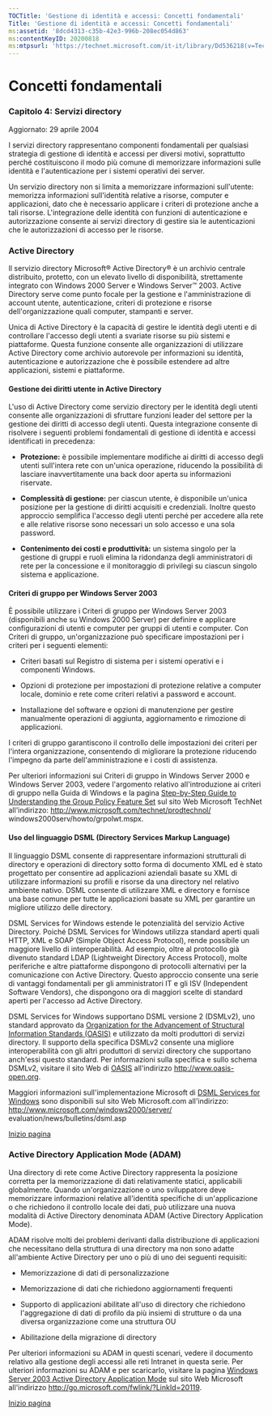 ```yaml
---
TOCTitle: 'Gestione di identità e accessi: Concetti fondamentali'
Title: 'Gestione di identità e accessi: Concetti fondamentali'
ms:assetid: '8dcd4313-c35b-42e3-996b-208ec054d863'
ms:contentKeyID: 20200818
ms:mtpsurl: 'https://technet.microsoft.com/it-it/library/Dd536218(v=TechNet.10)'
---
```


Concetti fondamentali
=====================

### Capitolo 4: Servizi directory

Aggiornato: 29 aprile 2004

I servizi directory rappresentano componenti fondamentali per qualsiasi strategia di gestione di identità e accessi per diversi motivi, soprattutto perché costituiscono il modo più comune di memorizzare informazioni sulle identità e l'autenticazione per i sistemi operativi dei server.

Un servizio directory non si limita a memorizzare informazioni sull'utente: memorizza informazioni sull'identità relative a risorse, computer e applicazioni, dato che è necessario applicare i criteri di protezione anche a tali risorse. L'integrazione delle identità con funzioni di autenticazione e autorizzazione consente ai servizi directory di gestire sia le autenticazioni che le autorizzazioni di accesso per le risorse.

### Active Directory

Il servizio directory Microsoft® Active Directory® è un archivio centrale distribuito, protetto, con un elevato livello di disponibilità, strettamente integrato con Windows 2000 Server e Windows Server™ 2003. Active Directory serve come punto focale per la gestione e l'amministrazione di account utente, autenticazione, criteri di protezione e risorse dell'organizzazione quali computer, stampanti e server.

Unica di Active Directory è la capacità di gestire le identità degli utenti e di controllare l'accesso degli utenti a svariate risorse su più sistemi e piattaforme. Questa funzione consente alle organizzazioni di utilizzare Active Directory come archivio autorevole per informazioni su identità, autenticazione e autorizzazione che è possibile estendere ad altre applicazioni, sistemi e piattaforme.

#### Gestione dei diritti utente in Active Directory

L'uso di Active Directory come servizio directory per le identità degli utenti consente alle organizzazioni di sfruttare funzioni leader del settore per la gestione dei diritti di accesso degli utenti. Questa integrazione consente di risolvere i seguenti problemi fondamentali di gestione di identità e accessi identificati in precedenza:

-   **Protezione:** è possibile implementare modifiche ai diritti di accesso degli utenti sull'intera rete con un'unica operazione, riducendo la possibilità di lasciare inavvertitamente una back door aperta su informazioni riservate.

-   **Complessità di gestione:** per ciascun utente, è disponibile un'unica posizione per la gestione di diritti acquisiti e credenziali. Inoltre questo approccio semplifica l'accesso degli utenti perché per accedere alla rete e alle relative risorse sono necessari un solo accesso e una sola password.

-   **Contenimento dei costi e produttività:** un sistema singolo per la gestione di gruppi e ruoli elimina la ridondanza degli amministratori di rete per la concessione e il monitoraggio di privilegi su ciascun singolo sistema e applicazione.

#### Criteri di gruppo per Windows Server 2003

È possibile utilizzare i Criteri di gruppo per Windows Server 2003 (disponibili anche su Windows 2000 Server) per definire e applicare configurazioni di utenti e computer per gruppi di utenti e computer. Con Criteri di gruppo, un'organizzazione può specificare impostazioni per i criteri per i seguenti elementi:

-   Criteri basati sul Registro di sistema per i sistemi operativi e i componenti Windows.

-   Opzioni di protezione per impostazioni di protezione relative a computer locale, dominio e rete come criteri relativi a password e account.

-   Installazione del software e opzioni di manutenzione per gestire manualmente operazioni di aggiunta, aggiornamento e rimozione di applicazioni.

I criteri di gruppo garantiscono il controllo delle impostazioni dei criteri per l'intera organizzazione, consentendo di migliorare la protezione riducendo l'impegno da parte dell'amministrazione e i costi di assistenza.

Per ulteriori informazioni sui Criteri di gruppo in Windows Server 2000 e Windows Server 2003, vedere l'argomento relativo all'introduzione ai criteri di gruppo nella Guida di Windows e la pagina [Step-by-Step Guide to Understanding the Group Policy Feature Set](http://www.microsoft.com/technet/prodtechnol/windows2000serv/howto/grpolwt.mspx) sul sito Web Microsoft TechNet all'indirizzo:
http://www.microsoft.com/technet/prodtechnol/
windows2000serv/howto/grpolwt.mspx.

#### Uso del linguaggio DSML (Directory Services Markup Language)

Il linguaggio DSML consente di rappresentare informazioni strutturali di directory e operazioni di directory sotto forma di documento XML ed è stato progettato per consentire ad applicazioni aziendali basate su XML di utilizzare informazioni su profili e risorse da una directory nel relativo ambiente nativo. DSML consente di utilizzare XML e directory e fornisce una base comune per tutte le applicazioni basate su XML per garantire un migliore utilizzo delle directory.

DSML Services for Windows estende le potenzialità del servizio Active Directory. Poiché DSML Services for Windows utilizza standard aperti quali HTTP, XML e SOAP (Simple Object Access Protocol), rende possibile un maggiore livello di interoperabilità. Ad esempio, oltre al protocollo già divenuto standard LDAP (Lightweight Directory Access Protocol), molte periferiche e altre piattaforme dispongono di protocolli alternativi per la comunicazione con Active Directory. Questo approccio consente una serie di vantaggi fondamentali per gli amministratori IT e gli ISV (Independent Software Vendors), che dispongono ora di maggiori scelte di standard aperti per l'accesso ad Active Directory.

DSML Services for Windows supportano DSML versione 2 (DSMLv2), uno standard approvato da [Organization for the Advancement of Structural Information Standards (OASIS)](http://www.oasis-open.org/committees/dsml/) e utilizzato da molti produttori di servizi directory. Il supporto della specifica DSMLv2 consente una migliore interoperabilità con gli altri produttori di servizi directory che supportano anch'essi questo standard. Per informazioni sulla specifica e sullo schema DSMLv2, visitare il sito Web di [OASIS](http://www.oasis-open.org/) all'indirizzo http://www.oasis-open.org.

Maggiori informazioni sull'implementazione Microsoft di [DSML Services for Windows](http://www.microsoft.com/downloads/details.aspx?familyid=37df79b8-6f2b-4c04-9744-49816baee8ae&displaylang=en) sono disponibili sul sito Web Microsoft.com all'indirizzo: http://www.microsoft.com/windows2000/server/
evaluation/news/bulletins/dsml.asp

[](#mainsection)[Inizio pagina](#mainsection)

### Active Directory Application Mode (ADAM)

Una directory di rete come Active Directory rappresenta la posizione corretta per la memorizzazione di dati relativamente statici, applicabili globalmente. Quando un'organizzazione o uno sviluppatore deve memorizzare informazioni relative all'identità specifiche di un'applicazione o che richiedono il controllo locale dei dati, può utilizzare una nuova modalità di Active Directory denominata ADAM (Active Directory Application Mode).

ADAM risolve molti dei problemi derivanti dalla distribuzione di applicazioni che necessitano della struttura di una directory ma non sono adatte all'ambiente Active Directory per uno o più di uno dei seguenti requisiti:

-   Memorizzazione di dati di personalizzazione

-   Memorizzazione di dati che richiedono aggiornamenti frequenti

-   Supporto di applicazioni abilitate all'uso di directory che richiedono l'aggregazione di dati di profilo da più insiemi di strutture o da una diversa organizzazione come una struttura OU

-   Abilitazione della migrazione di directory

Per ulteriori informazioni su ADAM in questi scenari, vedere il documento relativo alla gestione degli accessi alle reti Intranet in questa serie. Per ulteriori informazioni su ADAM e per scaricarlo, visitare la pagina [Windows Server 2003 Active Directory Application Mode](http://go.microsoft.com/fwlink/?linkid=20119) sul sito Web Microsoft all'indirizzo http://go.microsoft.com/fwlink/?LinkId=20119.

[](#mainsection)[Inizio pagina](#mainsection)
